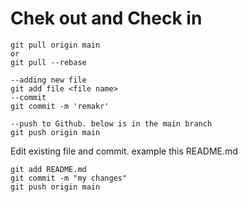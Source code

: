 # Chek out and Check in

```
git pull origin main
or 
git pull --rebase

--adding new file
git add file <file name>
--commit
git commit -m 'remakr'

--push to Github. below is in the main branch
git push origin main
```

Edit existing file and commit. example this README.md

```
git add README.md
git commit -m "my changes"
git push origin main
```


